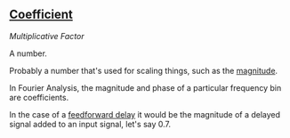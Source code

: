 ## [Coefficient](#coefficient)
*Multiplicative Factor*

A number.

Probably a number that's used for scaling things, such as the [magnitude](#magnitude).

In Fourier Analysis, the magnitude and phase of a particular frequency bin are coefficients.

In the case of a [feedforward delay](#feedforward-delay) it would be the magnitude of a delayed signal added to an input signal, let's say 0.7.